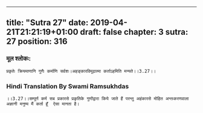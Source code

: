 
---
title: "Sutra 27"
date: 2019-04-21T21:21:19+01:00
draft: false
chapter: 3
sutra: 27
position: 316
---
### मूल श्लोकः:
```
प्रकृतेः क्रियमाणानि गुणैः कर्माणि सर्वशः।अहङ्कारविमूढात्मा कर्ताऽहमिति मन्यते।।3.27।।

```

### Hindi Translation By Swami Ramsukhdas
```
।।3.27।।सम्पूर्ण कर्म सब प्रकारसे प्रकृतिके गुणोंद्वारा किये जाते हैं परन्तु अहंकारसे मोहित अन्तःकरणवाला अज्ञानी मनुष्य मैं कर्ता हूँ  ऐसा मानता है। 

```

